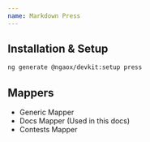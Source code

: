 ```yaml
---
name: Markdown Press
---
```


## Installation & Setup

```bash
ng generate @ngaox/devkit:setup press
```

## Mappers

- Generic Mapper
- Docs Mapper (Used in this docs)
- Contests Mapper
